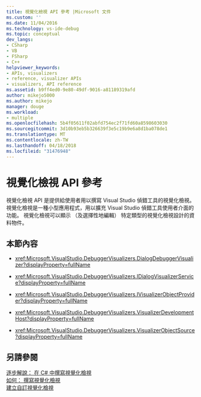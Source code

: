 ```yaml
---
title: 視覺化檢視 API 參考 |Microsoft 文件
ms.custom: ''
ms.date: 11/04/2016
ms.technology: vs-ide-debug
ms.topic: conceptual
dev_langs:
- CSharp
- VB
- FSharp
- C++
helpviewer_keywords:
- APIs, visualizers
- reference, visualizer APIs
- visualizers, API reference
ms.assetid: b9ff4ed0-9e80-49df-9016-a81189319afd
author: mikejo5000
ms.author: mikejo
manager: douge
ms.workload:
- multiple
ms.openlocfilehash: 5b4f05611f02abfd754ec2f71fd60a8598603030
ms.sourcegitcommit: 3d10b93eb5b326639f3e5c19b9e6a8d1ba078de1
ms.translationtype: MT
ms.contentlocale: zh-TW
ms.lasthandoff: 04/18/2018
ms.locfileid: "31476948"
---
```

# <a name="visualizer-api-reference"></a>視覺化檢視 API 參考
視覺化檢視 API 是提供給使用者用以撰寫 Visual Studio 偵錯工具的視覺化檢視。 視覺化檢視是一種小型應用程式，用以擴充 Visual Studio 偵錯工具使用者介面的功能。 視覺化檢視可以顯示 （及選擇性地編輯） 特定類型的視覺化檢視設計的資料物件。  
  
## <a name="in-this-section"></a>本節內容  
  
-   <xref:Microsoft.VisualStudio.DebuggerVisualizers.DialogDebuggerVisualizer?displayProperty=fullName>  
  
-   <xref:Microsoft.VisualStudio.DebuggerVisualizers.IDialogVisualizerService?displayProperty=fullName>  
  
-   <xref:Microsoft.VisualStudio.DebuggerVisualizers.IVisualizerObjectProvider?displayProperty=fullName>  
  
-   <xref:Microsoft.VisualStudio.DebuggerVisualizers.VisualizerDevelopmentHost?displayProperty=fullName>  
  
-   <xref:Microsoft.VisualStudio.DebuggerVisualizers.VisualizerObjectSource?displayProperty=fullName>  
  
## <a name="see-also"></a>另請參閱  
 [逐步解說： 在 C# 中撰寫視覺化檢視](../debugger/walkthrough-writing-a-visualizer-in-csharp.md)   
 [如何： 撰寫視覺化檢視](../debugger/how-to-write-a-visualizer.md)   
 [建立自訂視覺化檢視](../debugger/create-custom-visualizers-of-data.md)